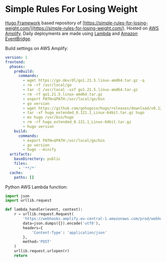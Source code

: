 # Simple Rules For Losing Weight

[Hugo Framework](https://gohugo.io/) based repository of [https://simple-rules-for-losing-weight.com/](https://simple-rules-for-losing-weight.com/). Hosted on [AWS Amplify](https://aws.amazon.com/amplify/). Daily deployments are made using [Lambda](https://aws.amazon.com/pm/lambda/) and [Amazon EventBridge](https://aws.amazon.com/eventbridge/).

Build settings on AWS Amplify:

```yaml
version: 1
frontend:
  phases:
    preBuild:
      commands:
        - wget https://go.dev/dl/go1.21.5.linux-amd64.tar.gz -q
        - rm -rf /usr/local/go 
        - tar -C /usr/local -xzf go1.21.5.linux-amd64.tar.gz
        - rm -rf go1.21.5.linux-amd64.tar.gz
        - export PATH=$PATH:/usr/local/go/bin
        - go version
        - wget https://github.com/gohugoio/hugo/releases/download/v0.121.1/hugo_extended_0.121.1_Linux-64bit.tar.gz -q
        - tar -xf hugo_extended_0.121.1_Linux-64bit.tar.gz hugo
        - mv hugo /usr/bin/hugo
        - rm -rf hugo_extended_0.121.1_Linux-64bit.tar.gz
        - hugo version
    build:
      commands:
        - export PATH=$PATH:/usr/local/go/bin
        - go version
        - hugo --minify
  artifacts:
    baseDirectory: public
    files:
      - '**/*'
  cache:
    paths: []

```

Python AWS Lambda function:

```python
import json
import urllib.request

def lambda_handler(event, context):
    r = urllib.request.Request(
        'https://webhooks.amplify.eu-central-1.amazonaws.com/prod/webhooks?id=8a74af49-923d-4fa5-8159-f9cfba32c60c&token=6LeBZwuFTi0HbFhcs3yhfXLKJqtDw6UrbdgrIXzFes',
        data=json.dumps({}).encode('utf8'),
        headers={
            'Content-Type': 'application/json'
        },
        method='POST'
    )
    urllib.request.urlopen(r)
    return
```